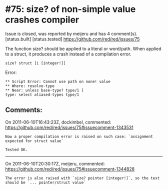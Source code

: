 
#75: size? of non-simple value crashes compiler
================================================================================
Issue is closed, was reported by meijeru and has 4 comment(s).
[status.built] [status.tested]
<https://github.com/red/red/issues/75>

The function size? should be applied to a literal or word/path. When applied to a struct, it produces a crash instead of a compilation error.

``` rebol
size? struct [i [integer!]]
```

Error:

```
** Script Error: Cannot use path on none! value
** Where: resolve-type
** Near: unless base-type? type/1 [
type: select aliased-types type/1
```



Comments:
--------------------------------------------------------------------------------

On 2011-06-10T16:43:23Z, dockimbel, commented:
<https://github.com/red/red/issues/75#issuecomment-1343531>

    Now a proper compilation error is raised on such case: `assignment expected for struct value`
    
    Tested OK.

--------------------------------------------------------------------------------

On 2011-06-10T20:30:17Z, meijeru, commented:
<https://github.com/red/red/issues/75#issuecomment-1344828>

    The error is also raised with `size? pointer [integer!]`, so the text should be `... pointer/struct value`

